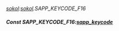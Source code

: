 _[sokol](../../modules/sokol/sokol-module.md):[sokol](../../modules/sokol/sokol-module.md).SAPP\_KEYCODE\_F16_
##### Const SAPP\_KEYCODE\_F16:[sapp_keycode](../../modules/sokol/sokol-sapp_keycode.md)
